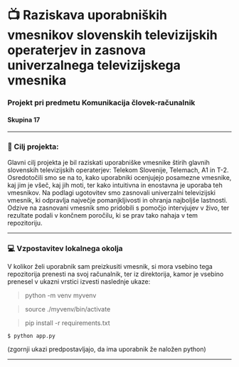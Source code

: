 # :tv: Raziskava uporabniških vmesnikov slovenskih televizijskih operaterjev in zasnova univerzalnega televizijskega vmesnika

### Projekt pri predmetu **Komunikacija človek-računalnik**

#### Skupina 17

---

### :dart: Cilj projekta:

Glavni cilj projekta je bil raziskati uporabniške vmesnike štirih glavnih slovenskih televizijskih operaterjev: Telekom Slovenije, Telemach, A1 in T-2. Osredotočili smo se na to, kako uporabniki ocenjujejo posamezne vmesnike, kaj jim je všeč, kaj jih moti, ter kako intuitivna in enostavna je uporaba teh vmesnikov. Na podlagi ugotovitev smo zasnovali univerzalni televizijski vmesnik, ki odpravlja največje pomanjkljivosti in ohranja najboljše lastnosti. Odzive na zasnovani vmesnik smo pridobili s pomočjo intervjujev v živo, ter rezultate podali v končnem poročilu, ki se prav tako nahaja v tem repozitoriju.

---

### :computer: Vzpostavitev lokalnega okolja

V kolikor želi uporabnik sam preizkusiti vmesnik, si mora vsebino tega repozitorija prenesti na svoj računalnik, ter iz direktorija, kamor je vsebino prenesel v ukazni vrstici izvesti naslednje ukaze:

> python -m venv myvenv

> source ./myvenv/bin/activate

> pip install -r requirements.txt

`$ python app.py`

(zgornji ukazi predpostavljajo, da ima uporabnik že naložen python)

---
